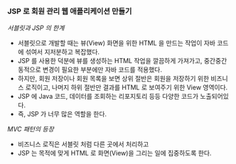 ### JSP 로 회원 관리 웹 애플리케이션 만들기

*서블릿과 JSP 의 한계*
- 서블릿으로 개발할 때는 뷰(View) 화면을 위한 HTML 을 만드는 작업이 자바 코드에 섞여서 지저분하고 복잡했다.
- JSP 를 사용한 덕분에 뷰를 생성하는 HTML 작업을 깔끔하게 가져가고, 중간중간 동적으로 변경이 필요한 부분에만 자바 코드를 적용했다.
- 하지만, 회원 저장이나 회원 목록을 보면 상위 절반은 회원을 저장하기 위한 비즈니스 로직이고, 나머지 하위 절반만 결과를 HTML 로 보여주기 위한 View 영역이다.
- JSP 에 Java 코드, 데이터를 조회하는 리포지토리 등등 다양한 코드가 노출되어있다.
- 즉, JSP 가 너무 많은 역할을 한다.

*MVC 패턴의 등장*
- 비즈니스 로직은 서블릿 처럼 다른 곳에서 처리하고
- JSP 는 목적에 맞게 HTML 로 화면(View)을 그리는 일에 집중하도록 한다.